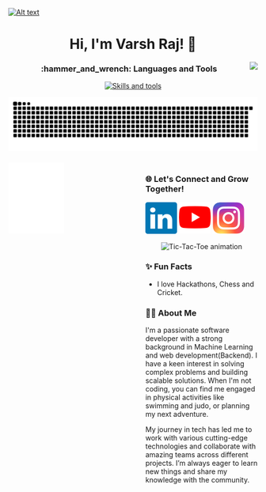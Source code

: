 [![Alt text](kwork_PavloBondarenko_12.jpg)](https://pavlobondarenko.net)

<h1 align="center">Hi, I'm Varsh Raj! 👋 </h1>
<img align="right" src="https://visitor-badge.laobi.icu/badge?page_id=pavlo_bondarenko_visitor_badge_simple&left_color=royalblue&right_color=black"  />

<h3 align="center">:hammer_and_wrench: Languages and Tools</h3>

<p align="center">
  <a href="https://skillicons.dev">
    <img src="https://skillicons.dev/icons?i=aws,docker,git,github,js,postgres,py,dotnet,pycharm" alt="Skills and tools"/>
  </a>
</p>


![GitHub Snake](https://raw.githubusercontent.com/OfficialCodeVoyage/OfficialCodeVoyage/refs/heads/output/github-snake-dark.svg)




<div style="display: flex; justify-content: space-between; align-items: flex-start; margin-top: 20px;">
    <!-- Left Column: Metrics -->
    <div style="flex: 1; max-width: 45%;">
        <img align="left" width="50%" alt="if you see this, it means my metrics are not working" src="https://github.com/officialcodevoyage/officialcodevoyage/blob/main/github-metrics.svg">
    </div>


  <div style="flex: 1; max-width: 45%; text-align: left; margin-left: 20px;">
        <h3>🌐 Let's Connect and Grow Together!</h3>
        <p>
            <a href="https://www.linkedin.com/in/mrbondarenko/" target="_blank" style="text-decoration: none;">
                <img src="https://raw.githubusercontent.com/CLorant/readme-social-icons/main/large/filled/linkedin.svg" alt="LinkedIn">
            </a>
            </a>
            <a href="https://www.youtube.com/@OfficialCodeVoyage" target="_blank" style="text-decoration: none;">
                <img src="https://raw.githubusercontent.com/CLorant/readme-social-icons/main/large/filled/youtube.svg" alt="YouTube">
            </a>
            <a href="https://www.instagram.com/pasha____bond/" target="_blank" style="text-decoration: none;">
                <img src="https://raw.githubusercontent.com/CLorant/readme-social-icons/main/large/filled/instagram.svg" alt="Instagram">
            </a>
        </p>
    
    
  <p align="center">
  <img src="./assets/tictactoe.svg" alt="Tic-Tac-Toe animation" />
</p>

        
  <h3>✨ Fun Facts</h3>
        <ul>
            <li>I love Hackathons, Chess and Cricket.</li>
        </ul>
        
  <h3>🧑‍💻 About Me</h3>
        <p>
            I'm a passionate software developer with a strong background in Machine Learning and web development(Backend). 
            I have a keen interest in solving complex problems and building scalable solutions. When I'm not coding, you can find me engaged 
            in physical activities like swimming and judo, or planning my next adventure. 
        </p>
        <p>
            My journey in tech has led me to work with various cutting-edge technologies and collaborate with amazing teams across different 
            projects. I’m always eager to learn new things and share my knowledge with the community.
        </p>
    </div>
</div>

